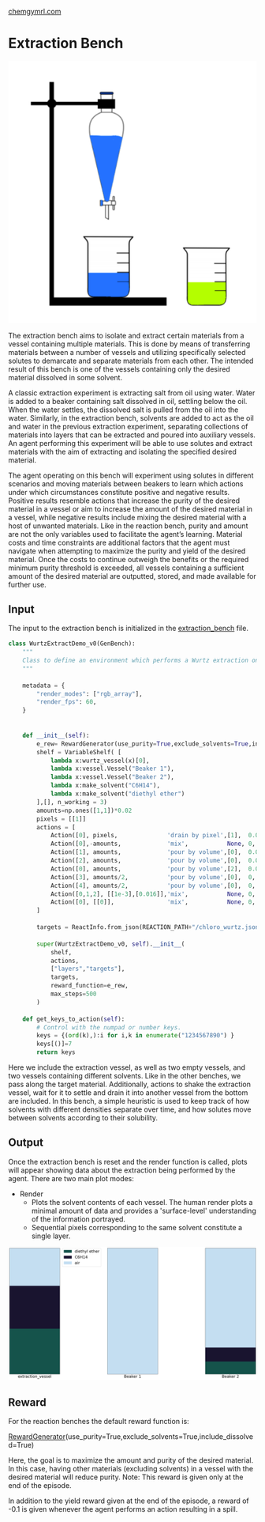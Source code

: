 [chemgymrl.com](https://chemgymrl.com/)

# Extraction Bench

<span style="display:block;text-align:center">![Extraction](tutorial_figures/extraction.png)

The extraction bench aims to isolate and extract certain materials from a vessel containing multiple materials. This is done by means of transferring materials between a number of vessels and utilizing specifically selected solutes to demarcate and separate materials from each other. The intended result of this bench is one of the vessels containing only the desired material dissolved in some solvent.
 
A classic extraction experiment is extracting salt from oil using water. Water is added to a beaker containing salt dissolved in oil, settling below the oil. When the water settles, the dissolved salt is pulled from the oil into the water. Similarly, in the extraction bench, solvents are added to act as the oil and water in the previous extraction experiment, separating collections of materials into layers that can be extracted and poured into auxiliary vessels. An agent performing this experiment will be able to use solutes and extract materials with the aim of extracting and isolating the specified desired material.

The agent operating on this bench will experiment using solutes in different scenarios and moving materials between beakers to learn which actions under which circumstances constitute positive and negative results. Positive results resemble actions that increase the purity of the desired material in a vessel or aim to increase the amount of the desired material in a vessel, while negative results include mixing the desired material with a host of unwanted materials. Like in the reaction bench, purity and amount are not the only variables used to facilitate the agent’s learning. Material costs and time constraints are additional factors that the agent must navigate when attempting to maximize the purity and yield of the desired material. Once the costs to continue outweigh the benefits or the required minimum purity threshold is exceeded, all vessels containing a sufficient amount of the desired material are outputted, stored, and made available for further use.

## Input 

The input to the extraction bench is initialized in the [extraction_bench](GeneralWurtzExtract_v2) file.

```python
class WurtzExtractDemo_v0(GenBench):
    """
    Class to define an environment which performs a Wurtz extraction on materials in a vessel.
    """

    metadata = {
        "render_modes": ["rgb_array"],
        "render_fps": 60,
    }


    def __init__(self):
        e_rew= RewardGenerator(use_purity=True,exclude_solvents=True,include_dissolved=True)
        shelf = VariableShelf( [
            lambda x:wurtz_vessel(x)[0],
            lambda x:vessel.Vessel("Beaker 1"),
            lambda x:vessel.Vessel("Beaker 2"),
            lambda x:make_solvent("C6H14"),
            lambda x:make_solvent("diethyl ether")
        ],[], n_working = 3)
        amounts=np.ones([1,1])*0.02
        pixels = [[1]]
        actions = [
            Action([0], pixels,              'drain by pixel',[1],  0.001, False),
            Action([0],-amounts,             'mix',           None, 0,     False),
            Action([1], amounts,             'pour by volume',[0],  0.001, False),
            Action([2], amounts,             'pour by volume',[0],  0.001, False),
            Action([0], amounts,             'pour by volume',[2],  0.001, False),
            Action([3], amounts/2,           'pour by volume',[0],  0,    False),
            Action([4], amounts/2,           'pour by volume',[0],  0,    False),
            Action([0,1,2], [[1e-3],[0.016]],'mix',           None, 0,    False),
            Action([0], [[0]],               'mix',           None, 0,    True)
        ]
        
        targets = ReactInfo.from_json(REACTION_PATH+"/chloro_wurtz.json").PRODUCTS

        super(WurtzExtractDemo_v0, self).__init__(
            shelf,
            actions,
            ["layers","targets"],
            targets,
            reward_function=e_rew,
            max_steps=500
        )

    def get_keys_to_action(self):
        # Control with the numpad or number keys.
        keys = {(ord(k),):i for i,k in enumerate("1234567890") }
        keys[()]=7
        return keys
```

Here we include the extraction vessel, as well as two empty vessels, and two vessels containing different solvents. Like in the other benches, we pass along the target material. Additionally, actions to shake the extraction vessel, wait for it to settle and drain it into another vessel from the bottom are included. In this bench, a simple heuristic is used to keep track of how solvents with different densities separate over time, and how solutes move between solvents according to their solubility.

## Output

Once the extraction bench is reset and the render function is called, plots will appear showing data about the extraction 
being performed by the agent. There are two main plot modes:

- Render
    - Plots the solvent contents of each vessel. The human render plots a minimal amount of data and provides a 
    'surface-level' understanding of the information portrayed.
    - Sequential pixels corresponding to the same solvent constitute a single layer.
  
![human render output](tutorial_figures/extraction/human_render_extraction.png)


## Reward
For the reaction benches the default reward function is:

[RewardGenerator](RewardGenerator)(use_purity=True,exclude_solvents=True,include_dissolved=True)

Here, the goal is to maximize the amount and purity of the desired material. In this case, having other materials (excluding solvents) in a vessel with the desired material will reduce purity. Note: This reward is given only at the end of the episode.

In addition to the yield reward given at the end of the episode, a reward of -0.1 is given whenever the agent performs an action resulting in a spill.
